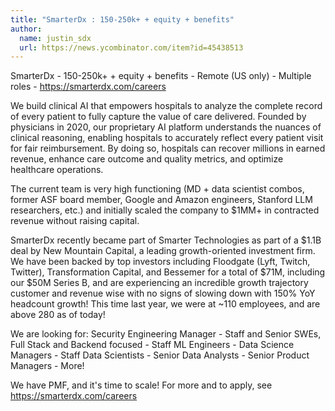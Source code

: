 ```yaml
---
title: "SmarterDx : 150-250k+ + equity + benefits"
author:
  name: justin_sdx
  url: https://news.ycombinator.com/item?id=45438513
---
```

SmarterDx - 150-250k+ + equity + benefits - Remote (US only) - Multiple roles - <a href="https:&#x2F;&#x2F;smarterdx.com&#x2F;careers" rel="nofollow">https:&#x2F;&#x2F;smarterdx.com&#x2F;careers</a>

We build clinical AI that empowers hospitals to analyze the complete record of every patient to fully capture the value of care delivered. Founded by physicians in 2020, our proprietary AI platform understands the nuances of clinical reasoning, enabling hospitals to accurately reflect every patient visit for fair reimbursement. By doing so, hospitals can recover millions in earned revenue, enhance care outcome and quality metrics, and optimize healthcare operations.

The current team is very high functioning (MD + data scientist combos, former ASF board member, Google and Amazon engineers, Stanford LLM researchers, etc.) and initially scaled the company to $1MM+ in contracted revenue without raising capital.

SmarterDx recently became part of Smarter Technologies as part of a $1.1B deal by New Mountain Capital, a leading growth-oriented investment firm. We have been backed by top investors including Floodgate (Lyft, Twitch, Twitter), Transformation Capital, and Bessemer for a total of $71M, including our $50M Series B, and are experiencing an incredible growth trajectory customer and revenue wise with no signs of slowing down with 150% YoY headcount growth! This time last year, we were at ~110 employees, and are above 280 as of today!

We are looking for: Security Engineering Manager - Staff and Senior SWEs, Full Stack and Backend focused - Staff ML Engineers - Data Science Managers - Staff Data Scientists - Senior Data Analysts - Senior Product Managers - More!

We have PMF, and it&#x27;s time to scale! For more and to apply, see <a href="https:&#x2F;&#x2F;smarterdx.com&#x2F;careers" rel="nofollow">https:&#x2F;&#x2F;smarterdx.com&#x2F;careers</a>
<JobApplication />
